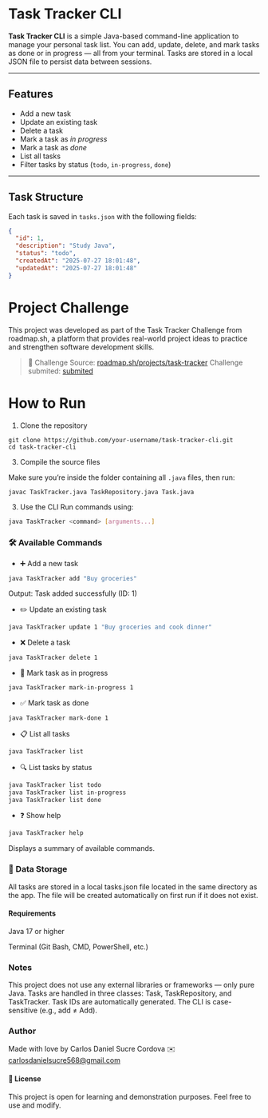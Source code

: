 # Task Tracker CLI

**Task Tracker CLI** is a simple Java-based command-line application to manage your personal task list. You can add, update, delete, and mark tasks as done or in progress — all from your terminal. Tasks are stored in a local JSON file to persist data between sessions.

---

##  Features

-  Add a new task
- Update an existing task
- Delete a task
-  Mark a task as *in progress*
- Mark a task as *done*
- List all tasks
- Filter tasks by status (`todo`, `in-progress`, `done`)

---

## Task Structure

Each task is saved in `tasks.json` with the following fields:

```json
{
  "id": 1,
  "description": "Study Java",
  "status": "todo",
  "createdAt": "2025-07-27 18:01:48",
  "updatedAt": "2025-07-27 18:01:48"
}
```
# Project Challenge
This project was developed as part of the Task Tracker Challenge from roadmap.sh, a platform that provides real-world project ideas to practice and strengthen software development skills.

> 🧩 Challenge Source: [roadmap.sh/projects/task-tracker](https://roadmap.sh/projects/task-tracker)
> Challenge submited: [submited](https://roadmap.sh/projects/task-tracker/solutions?u=6874d3c83ed27010bd3450a1)

#  How to Run

1. Clone the repository
```
git clone https://github.com/your-username/task-tracker-cli.git
cd task-tracker-cli
```
3. Compile the source files
   
Make sure you’re inside the folder containing all `.java` files, then run:

```bash
javac TaskTracker.java TaskRepository.java Task.java
```

3. Use the CLI
Run commands using:
```bash
java TaskTracker <command> [arguments...]
```

### 🛠️ Available Commands
- ➕ Add a new task
```bash
java TaskTracker add "Buy groceries"
```
Output: Task added successfully (ID: 1)

- ✏️ Update an existing task
```bash
java TaskTracker update 1 "Buy groceries and cook dinner"
```
- ❌ Delete a task
```bash
java TaskTracker delete 1
```
- 🚧 Mark task as in progress
```bash
java TaskTracker mark-in-progress 1
```
- ✅ Mark task as done
```bash
java TaskTracker mark-done 1
```
- 📋 List all tasks
```bash
java TaskTracker list
```
- 🔍 List tasks by status
```bash
java TaskTracker list todo
java TaskTracker list in-progress
java TaskTracker list done
```
- ❓ Show help
```bash
java TaskTracker help
```
Displays a summary of available commands.

### 📁 Data Storage
All tasks are stored in a local tasks.json file located in the same directory as the app. The file will be created automatically on first run if it does not exist.

#### Requirements
Java 17 or higher

Terminal (Git Bash, CMD, PowerShell, etc.)

### Notes
This project does not use any external libraries or frameworks — only pure Java.
Tasks are handled in three classes: Task, TaskRepository, and TaskTracker.
Task IDs are automatically generated.
The CLI is case-sensitive (e.g., add ≠ Add).

### Author
Made with love by Carlos Daniel Sucre Cordova
✉️ carlosdanielsucre568@gmail.com

#### 📝 License
This project is open for learning and demonstration purposes. Feel free to use and modify.
